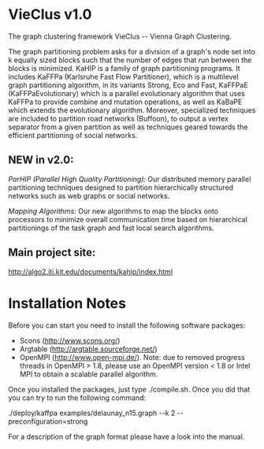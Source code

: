 VieClus v1.0 
=====

The graph clustering framework VieClus -- Vienna Graph Clustering.

The graph partitioning problem asks for a division of a graph's node set into k equally sized blocks such that the number of edges that run between the blocks is minimized. KaHIP is a family of graph partitioning programs. It includes KaFFPa (Karlsruhe Fast Flow Partitioner), which is a multilevel graph partitioning algorithm, in its variants Strong, Eco and Fast, KaFFPaE (KaFFPaEvolutionary) which is a parallel evolutionary algorithm that uses KaFFPa to provide combine and mutation operations, as well as KaBaPE which extends the evolutionary algorithm. Moreover, specialized techniques are included to partition road networks (Buffoon), to output a vertex separator from a given partition as well as techniques geared towards the efficient partitioning of social networks.

## NEW in v2.0: 


*ParHIP (Parallel High Quality Partitioning):* Our distributed memory parallel partitioning techniques designed to partition hierarchically structured networks such as web graphs or social networks.

*Mapping Algorithms:* Our new algorithms to map the blocks onto processors to minimize overall communication time based on hierarchical partitionings of the task graph and fast local search algorithms.


## Main project site:
http://algo2.iti.kit.edu/documents/kahip/index.html

Installation Notes
=====

Before you can start you need to install the following software packages:

- Scons (http://www.scons.org/)
- Argtable (http://argtable.sourceforge.net/)
- OpenMPI (http://www.open-mpi.de/). Note: due to removed progress threads in OpenMPI > 1.8, please use an OpenMPI version < 1.8 or Intel MPI to obtain a scalable parallel algorithm.

Once you installed the packages, just type ./compile.sh. Once you did that you can try to run the following command:

./deploy/kaffpa examples/delaunay_n15.graph --k 2 --preconfiguration=strong

For a description of the graph format please have a look into the manual.


